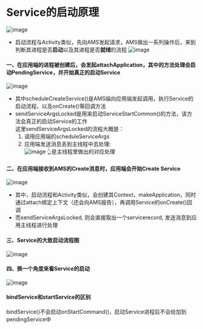# Service的启动原理

![image](https://user-images.githubusercontent.com/32014204/113102717-fa476300-9230-11eb-99ee-34721a5baa8c.png)

* 启动流程与Activity类似，先向AMS发起请求，AMS做出一系列操作后，来到判断其进程是否**启动**以及其进程是否**就绪**的流程
![image](https://user-images.githubusercontent.com/32014204/113103698-316a4400-9232-11eb-8b34-cae0b7582436.png)

#### 一、在应用端的进程被创建后，会发起attachApplication，其中的方法处理会启动PendingService，并开始真正的启动Service
![image](https://user-images.githubusercontent.com/32014204/113104604-56ab8200-9233-11eb-96fc-d02531a2845b.png)  
  
* 其中scheduleCreateService()是AMS端向应用端发起调用，执行Service的启动流程，以及onCreate()等回调方法
* sendServiceArgsLocked是用来启动ServiceStartCommon()的方法，该方法会真正的启动Service的工作  
  这里sendServiceArgsLocked的流程大概是：
  1. 调用应用端的scheduleServiceArgs
  2. 应用端发送消息丢到主线程中去处理:  
  ![image](https://user-images.githubusercontent.com/32014204/113107581-adff2180-9236-11eb-9c09-2761d522b5df.png)
  👆是主线程里做出的对应处理
  
  
  
#### 二、在应用端接收到AMS的Create消息时，应用端会开始Create Service
![image](https://user-images.githubusercontent.com/32014204/113105324-0c76d080-9234-11eb-8c16-4f372c0ff8e9.png)

* 其中，启动流程和Activity类似，会创建其Context，makeApplication，同时通过attach绑定上下文（还会向AMS报告），再调用Service的onCreate()回调  
* 而sendServiceArgsLocked, 则会直接取出一个servicerecord, 发送消息到应用主线程进行处理
  
  
#### 三、Service的大致启动流程图
![image](https://user-images.githubusercontent.com/32014204/113107844-f74f7100-9236-11eb-841d-7eabeb64836e.png)  
  
#### 四、换一个角度来看Service的启动
![image](https://user-images.githubusercontent.com/32014204/113108674-d3405f80-9237-11eb-89e7-87522b38ab0c.png)  
  
  
#### bindService和startService的区别
bindService()不会启动onStartCommand()，启动Service进程后不会给加到pendingService中

